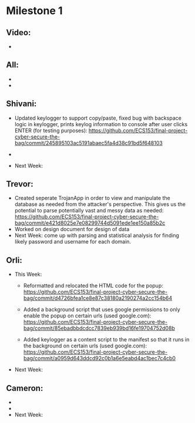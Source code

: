 # Milestone 1
## Video:
-

## All:
- 
-

## Shivani:
- Updated keylogger to support copy/paste, fixed bug with backspace logic in keylogger, prints keylog information to console after user clicks ENTER (for testing purposes): https://github.com/ECS153/final-project-cyber-secure-the-bag/commit/245895103ac5191abaec5fa4d38c91bd5f648103
                
-
- Next Week:

## Trevor:
- Created seperate TrojanApp in order to view and manipulate the database as needed from the attacker's perspective. This gives us the potential to parse potentially vast and messy data as needed: https://github.com/ECS153/final-project-cyber-secure-the-bag/commit/e421d8025e7e08299744d5091ede1ee150a85b2c
- Worked on design document for design of data
- Next Week: come up with parsing and statistical analysis for finding likely password and username for each domain.

## Orli:
- This Week: 
  - Reformatted and relocated the HTML code for the popup: https://github.com/ECS153/final-project-cyber-secure-the-bag/commit/d4726bfea1ce8e87c38180a2190274a2cc154b64
                
  - Added a background script that uses google permissions to only enable the popup on certain urls (used google.com): https://github.com/ECS153/final-project-cyber-secure-the-bag/commit/85ebadbbdcdcc7839eb939bd16fe19704752d08b
                
  - Added keylogger as a content script to the manifest so that it runs in the background on certain urls (used google.com): https://github.com/ECS153/final-project-cyber-secure-the-bag/commit/a0959d643ddcd92c0b1a6e5eabd4ac1bec7c4cb0
- Next Week:

## Cameron:
- 
- 
- Next Week:
